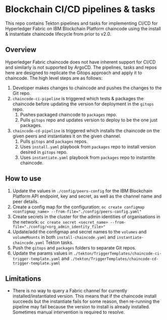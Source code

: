 # Blockchain CI/CD pipelines & tasks

This repo contains Tekton pipelines and tasks for implementing CI/CD for Hyperledger Fabric on IBM Blockchain Platform chaincode using the install & instantiate chaincode lifecycle from prior to v2.0.

## Overview

Hyperledger Fabric chaincode does not have inherent support for CI/CD and similarly is not supported by ArgoCD. The pipelines, tasks and repos here are designed to replicate the Gitops approach and apply it to chaincode. The high level steps are as follows:

1. Developer makes changes to chaincode and pushes the changes to the Git repo.
1. `chaincode-ci-pipeline` is triggered which tests & packages the chaincode before updating the version for deployment in the `gitops` repo.
   1. Pushes packaged chaincode to `packages` repo.
   1. Pulls `gitops` repo and updates version to deploy to be the one just packages.
1. `chaincode-cd-pipeline` is triggered which installs the chaincode on the given peers and instantiates it on the given channel.
   1. Pulls `gitops` and `packages` repos.
   1. Uses `install.yaml` playbook from `packages` repo to install version desired in `gitops` repo.
   1. Uses `instantiate.yaml` playbook from `packages` repo to instantite chaincode.

## How to use

1. Update the values in `./config/peers-config` for the IBM Blockchain Platform API endpoint, key and secret, as well as the channel name and peer details.
1. Create a config map for the configuration: `oc create configmap <configmap_name> --from-file="./config/peers-config.yaml"`
1. Create secrets in the cluster for the admin identities of organisations in the network: `oc create secret <secret_name> --from-file="./config/<org_admin_identity_file>"`
1. Update/add the configmap and secret names to the `volumes` and `volumeMounts` in both `install-chaincode.yaml` and `instantiate-chaincode.yaml` Tekton tasks.
1. Push the `gitops` and `packages` folders to separate Git repos.
1. Update the params values in `./tekton/TriggerTemplates/chaincode-ci-trigger-template.yaml` and `./tekton/TriggerTemplates/chaincode-cd-trigger-template.yaml`

## Limitations

- There is no way to query a Fabric channel for currently installed/instantiated version. This means that if the chaincode install succeeds but the instantiate fails for some reason, then re-running the pipeline may fail because the version to install is already installed. Sometimes manual intervention is required to resolve.
